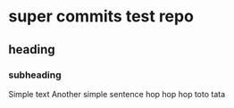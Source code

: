 # super commits test repo

## heading
### subheading

Simple text
Another simple sentence
hop hop hop
toto tata